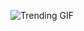 
<!-- GIF_SECTION -->
![Trending GIF](https://media4.giphy.com/media/v1.Y2lkPThiYjIxNzcyMDA0a293MWpteDE1azczanB0OGRrMzl4dTkyOWhibGU1bm04MGNyNiZlcD12MV9naWZzX3NlYXJjaCZjdD1n/HPeLSXWtdnUzK/giphy.gif)
<!-- END_GIF_SECTION -->
